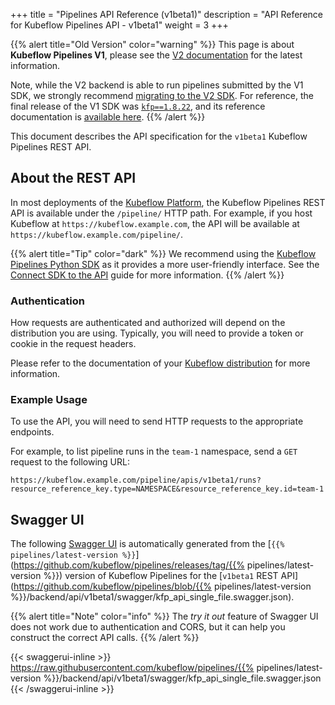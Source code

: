 +++
title = "Pipelines API Reference (v1beta1)"
description = "API Reference for Kubeflow Pipelines API - v1beta1"
weight = 3
+++

{{% alert title="Old Version" color="warning" %}}
This page is about __Kubeflow Pipelines V1__, please see the [V2 documentation](/docs/components/pipelines) for the latest information.

Note, while the V2 backend is able to run pipelines submitted by the V1 SDK, we strongly recommend [migrating to the V2 SDK](/docs/components/pipelines/user-guides/migration).
For reference, the final release of the V1 SDK was [`kfp==1.8.22`](https://pypi.org/project/kfp/1.8.22/), and its reference documentation is [available here](https://kubeflow-pipelines.readthedocs.io/en/1.8.22/).
{{% /alert %}}

This document describes the API specification for the `v1beta1` Kubeflow Pipelines REST API.

## About the REST API

In most deployments of the [Kubeflow Platform](/docs/started/installing-kubeflow/#kubeflow-platform), the Kubeflow Pipelines REST API is available under the `/pipeline/` HTTP path.
For example, if you host Kubeflow at `https://kubeflow.example.com`, the API will be available at `https://kubeflow.example.com/pipeline/`.

{{% alert title="Tip" color="dark" %}}
We recommend using the [Kubeflow Pipelines Python SDK](/docs/components/pipelines/legacy-v1/reference/sdk/) as it provides a more user-friendly interface.
See the [Connect SDK to the API](/docs/components/pipelines/user-guides/core-functions/connect-api/) guide for more information.
{{% /alert %}}

### Authentication

How requests are authenticated and authorized will depend on the distribution you are using.
Typically, you will need to provide a token or cookie in the request headers.

Please refer to the documentation of your [Kubeflow distribution](/docs/started/installing-kubeflow/#kubeflow-platform) for more information.

### Example Usage

To use the API, you will need to send HTTP requests to the appropriate endpoints.

For example, to list pipeline runs in the `team-1` namespace, send a `GET` request to the following URL:

```
https://kubeflow.example.com/pipeline/apis/v1beta1/runs?resource_reference_key.type=NAMESPACE&resource_reference_key.id=team-1
```

## Swagger UI

The following [Swagger UI](https://github.com/swagger-api/swagger-ui) is automatically generated from the [`{{% pipelines/latest-version %}}`](https://github.com/kubeflow/pipelines/releases/tag/{{% pipelines/latest-version %}}) version of Kubeflow Pipelines for the [`v1beta1` REST API](https://github.com/kubeflow/pipelines/blob/{{% pipelines/latest-version %}}/backend/api/v1beta1/swagger/kfp_api_single_file.swagger.json).

{{% alert title="Note" color="info" %}}
The _try it out_ feature of Swagger UI does not work due to authentication and CORS, but it can help you construct the correct API calls.
{{% /alert %}}

{{< swaggerui-inline >}}
https://raw.githubusercontent.com/kubeflow/pipelines/{{% pipelines/latest-version %}}/backend/api/v1beta1/swagger/kfp_api_single_file.swagger.json
{{< /swaggerui-inline >}}
